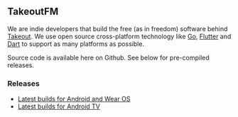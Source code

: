 ## TakeoutFM

We are indie developers that build the free (as in freedom)
software behind [Takeout](https://takeoutfm.com/takeout.html). We use open
source cross-platform technology like [Go](https://go.dev/), [Flutter](https://flutter.dev/) 
and [Dart](https://dart.dev/) to support as many platforms as possible.

Source code is available here on Github. See below for pre-compiled releases.

### Releases

- [Latest builds for Android and Wear OS](https://github.com/takeoutfm/takeout_app/releases/)
- [Latest builds for Android TV](https://github.com/takeoutfm/tv-samples/releases/)

